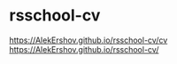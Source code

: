 # rsschool-cv
https://AlekErshov.github.io/rsschool-cv/cv
https://AlekErshov.github.io/rsschool-cv/
